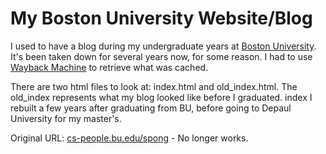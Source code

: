 # My Boston University Website/Blog

I used to have a blog during my undergraduate years at [Boston University](http://www.bu.edu). It's been taken down for several years now, for some reason. I had to use [Wayback Machine](https://archive.org/web/) to retrieve what was cached.

There are two html files to look at: index.html and old_index.html. The old_index represents what my blog looked like before I graduated. index I rebuilt a few years after graduating from BU, before going to Depaul University for my master's.

Original URL: [cs-people.bu.edu/spong](http://cs-people.bu.edu/spong) - No longer works.
